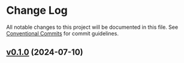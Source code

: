 # Change Log

All notable changes to this project will be documented in this file.
See [Conventional Commits](Https://conventionalcommits.org) for commit guidelines.

<!-- changelog -->

## [v0.1.0](https://github.com/cao7113/hello-phx/compare/v0.1.0...v0.1.0) (2024-07-10)




